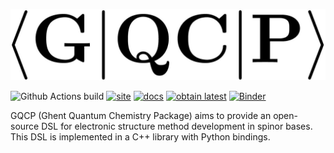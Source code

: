 
![GQCP](media/logo.jpg)

![Github Actions build](https://img.shields.io/github/workflow/status/GQCG/GQCP/Docker%20deploy)
[![site](https://img.shields.io/badge/home-GQCP-5077AB.svg)](https://gqcg.github.io/GQCP/)
[![docs](https://img.shields.io/badge/docs-latest-5077AB.svg?logo=read%20the%20docs)](https://gqcg.github.io/GQCP/docs/documentation)
[![obtain latest](https://img.shields.io/badge/Docker-latest-green.svg)](https://hub.docker.com/repository/docker/gqcg/gqcp)
[![Binder](https://mybinder.org/badge_logo.svg)](https://mybinder.org/v2/gh/GQCG/GQCP/feature/try-out?filepath=tutorials%2Fgqcp.ipynb)

GQCP (Ghent Quantum Chemistry Package) aims to provide an open-source DSL for electronic structure method development in spinor bases. This DSL is implemented in a C++ library with Python bindings.
